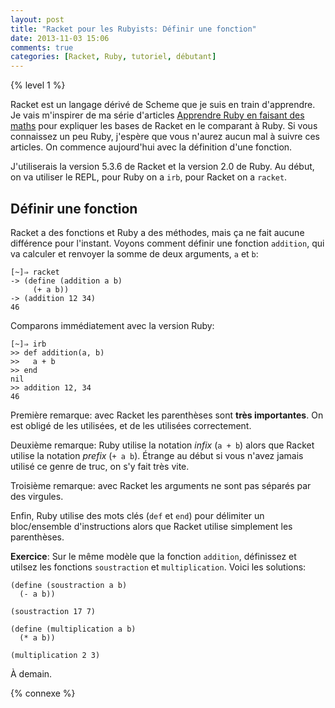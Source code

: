 ```yaml
---
layout: post
title: "Racket pour les Rubyists: Définir une fonction"
date: 2013-11-03 15:06
comments: true
categories: [Racket, Ruby, tutoriel, débutant]
---
```


{% level 1 %}

Racket est un langage dérivé de Scheme que je suis en train d'apprendre.
Je vais m'inspirer de ma série d'articles
[Apprendre Ruby en faisant des maths](http://lkdjiin.github.io/blog/2013/10/21/apprendre-ruby-en-faisant-des-maths/)
pour expliquer les bases de Racket en le comparant à Ruby. Si vous
connaissez un peu Ruby, j'espère que vous n'aurez aucun mal à suivre
ces articles. On commence aujourd'hui avec la définition d'une fonction.

<!-- more -->

J'utiliserais la version 5.3.6 de Racket et la version 2.0 de Ruby.
Au début, on va utiliser le REPL, pour Ruby on a `irb`, pour Racket on
a `racket`.

Définir une fonction
--------------------
Racket a des fonctions et Ruby a des méthodes, mais ça ne fait aucune
différence pour l'instant. Voyons comment définir une fonction `addition`,
qui va calculer et renvoyer la somme de deux arguments, `a` et `b`:

    [~]⇒ racket
    -> (define (addition a b)
         (+ a b))
    -> (addition 12 34)
    46

Comparons immédiatement avec la version Ruby:

    [~]⇒ irb
    >> def addition(a, b)
    >>   a + b
    >> end
    nil
    >> addition 12, 34
    46

Première remarque: avec Racket les parenthèses sont **très importantes**.
On est obligé de les utilisées, et de les utilisées correctement.

Deuxième remarque: Ruby utilise la notation *infix* (`a + b`) alors que
Racket utilise la notation *prefix* (`+ a b`). Étrange au début si vous
n'avez jamais utilisé ce genre de truc, on s'y fait très vite.

Troisième remarque: avec Racket les arguments ne sont pas séparés par des
virgules.

Enfin, Ruby utilise des mots clés (`def` et `end`) pour délimiter un
bloc/ensemble d'instructions alors que Racket utilise simplement les
parenthèses.

**Exercice**: Sur le même modèle que la fonction `addition`, définissez et
utilsez les fonctions `soustraction` et `multiplication`. Voici les solutions:

``` racket
(define (soustraction a b)
  (- a b))

(soustraction 17 7)

(define (multiplication a b)
  (* a b))

(multiplication 2 3)
```

À demain.

{% connexe %}

